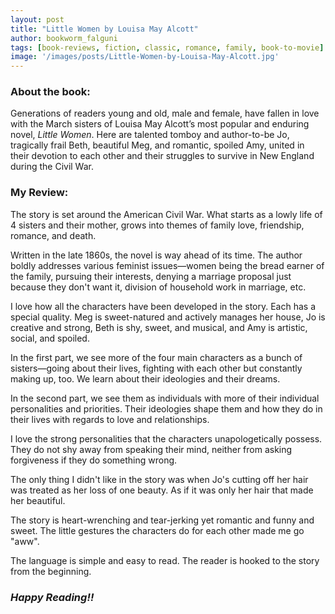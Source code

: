```yaml
---
layout: post
title: "Little Women by Louisa May Alcott"
author: bookworm_falguni
tags: [book-reviews, fiction, classic, romance, family, book-to-movie]
image: '/images/posts/Little-Women-by-Louisa-May-Alcott.jpg'
---
```


### **About the book:**
Generations of readers young and old, male and female, have fallen in love with the March sisters of Louisa May Alcott’s most popular and enduring novel, *Little Women*. Here are talented tomboy and author-to-be Jo, tragically frail Beth, beautiful Meg, and romantic, spoiled Amy, united in their devotion to each other and their struggles to survive in New England during the Civil War.

### **My Review:**
The story is set around the American Civil War. What starts as a lowly life of 4 sisters and their mother, grows into themes of family love, friendship, romance, and death. 

Written in the late 1860s, the novel is way ahead of its time. The author boldly addresses various feminist issues—women being the bread earner of the family, pursuing their interests, denying a marriage proposal just because they don't want it, division of household work in marriage, etc.

I love how all the characters have been developed in the story. Each has a special quality. Meg is sweet-natured and actively manages her house, Jo is creative and strong, Beth is shy, sweet, and musical, and Amy is artistic, social, and spoiled.

In the first part, we see more of the four main characters as a bunch of sisters—going about their lives, fighting with each other but constantly making up, too. We learn about their ideologies and their dreams.

In the second part, we see them as individuals with more of their individual personalities and priorities. Their ideologies shape them and how they do in their lives with regards to love and relationships.

I love the strong personalities that the characters unapologetically possess. They do not shy away from speaking their mind, neither from asking forgiveness if they do something wrong.

The only thing I didn't like in the story was when Jo's cutting off her hair was treated as her loss of one beauty. As if it was only her hair that made her beautiful.

The story is heart-wrenching and tear-jerking yet romantic and funny and sweet. The little gestures the characters do for each other made me go "aww".

The language is simple and easy to read. The reader is hooked to the story from the beginning.

### ***Happy Reading!!***
